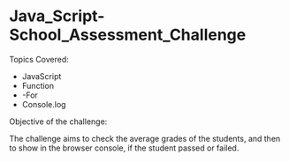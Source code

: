 # Java_Script-School_Assessment_Challenge

Topics Covered:

- JavaScript
- Function
- -For
- Console.log

Objective of the challenge:

The challenge aims to check the average grades of the students, and then to show in the browser console, if the student passed or failed.
